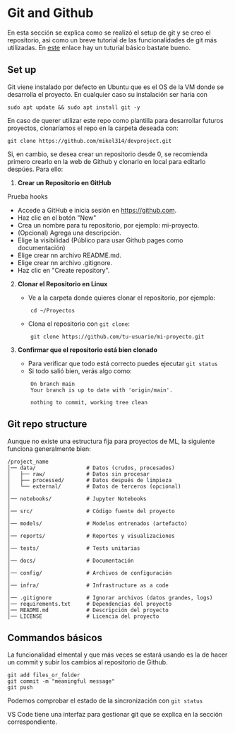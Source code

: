 # Git and Github

En esta sección se explica como se realizó el setup de git y se creo el repositorio, asi como un breve tutorial de las funcionalidades de git más utilizadas.
En [este](https://product.hubspot.com/blog/git-and-github-tutorial-for-beginners) enlace hay un tuturial básico bastate bueno.

## Set up

Git viene instalado por defecto en Ubuntu que es el OS de la VM donde se desarrolla el proyecto. En cualquier caso su instalación ser haría con

```console
sudo apt update && sudo apt install git -y
```

En caso de querer utilizar este repo como plantilla para desarrollar futuros proyectos, clonaríamos el repo en la carpeta deseada con:

```console
git clone https://github.com/mikel314/devproject.git
```

Si, en cambio, se desea crear un repositorio desde 0, se recomienda primero crearlo en la web de Github y clonarlo en local para editarlo despúes. Para ello:

1. **Crear un Repositorio en GitHub**

Prueba hooks

- Accede a GitHub e inicia sesión en https://github.com.
- Haz clic en el botón "New"
- Crea un nombre para tu repositorio, por ejemplo: mi-proyecto.
- (Opcional) Agrega una descripción.
- Elige la visibilidad (Público para usar Github pages como documentación)
- Elige crear nn archivo README.md.
- Elige crear nn archivo .gitignore.
- Haz clic en "Create repository".

2. **Clonar el Repositorio en Linux**

   - Ve a la carpeta donde quieres clonar el repositorio, por ejemplo:

   ```console
       cd ~/Proyectos
   ```

   - Clona el repositorio con `git clone`:

   ```console
       git clone https://github.com/tu-usuario/mi-proyecto.git
   ```

3. **Confirmar que el repositorio está bien clonado**

   - Para verificar que todo está correcto puedes ejecutar `git status`
   - Si todo salió bien, verás algo como:

   ```console
       On branch main
       Your branch is up to date with 'origin/main'.

       nothing to commit, working tree clean
   ```

## Git repo structure

Aunque no existe una estructura fija para proyectos de ML, la siguiente funciona generalmente bien:

```
/project_name
│── data/                # Datos (crudos, procesados)
│   ├── raw/             # Datos sin procesar
│   ├── processed/       # Datos después de limpieza
│   └── external/        # Datos de terceros (opcional)
│
│── notebooks/           # Jupyter Notebooks
│
│── src/                 # Código fuente del proyecto
│
│── models/              # Modelos entrenados (artefacto)
│
│── reports/             # Reportes y visualizaciones
│
│── tests/               # Tests unitarias
│
│── docs/                # Documentación
│
│── config/              # Archivos de configuración
│
│── infra/               # Infrastructure as a code
│
│── .gitignore           # Ignorar archivos (datos grandes, logs)
│── requirements.txt     # Dependencias del proyecto
│── README.md            # Descripción del proyecto
│── LICENSE              # Licencia del proyecto

```

## Commandos básicos

La funcionalidad elmental y que más veces se estará usando es la de hacer un commit y subir los cambios al repositorio de Github.

```console
git add files_or_folder
git commit -m "meaningful message"
git push
```

Podemos comprobar el estado de la sincronización con `git status`

VS Code tiene una interfaz para gestionar git que se explica en la sección correspondiente.
